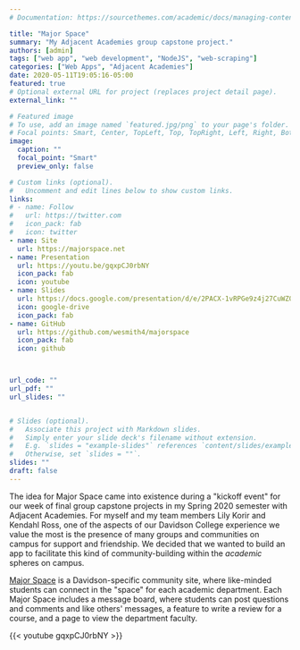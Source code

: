 ```yaml
---
# Documentation: https://sourcethemes.com/academic/docs/managing-content/

title: "Major Space"
summary: "My Adjacent Academies group capstone project."
authors: [admin]
tags: ["web app", "web development", "NodeJS", "web-scraping"]
categories: ["Web Apps", "Adjacent Academies"]
date: 2020-05-11T19:05:16-05:00
featured: true
# Optional external URL for project (replaces project detail page).
external_link: ""

# Featured image
# To use, add an image named `featured.jpg/png` to your page's folder.
# Focal points: Smart, Center, TopLeft, Top, TopRight, Left, Right, BottomLeft, Bottom, BottomRight.
image:
  caption: ""
  focal_point: "Smart"
  preview_only: false

# Custom links (optional).
#   Uncomment and edit lines below to show custom links.
links:
# - name: Follow
#   url: https://twitter.com
#   icon_pack: fab
#   icon: twitter
- name: Site
  url: https://majorspace.net
- name: Presentation
  url: https://youtu.be/gqxpCJ0rbNY
  icon_pack: fab
  icon: youtube
- name: Slides
  url: https://docs.google.com/presentation/d/e/2PACX-1vRPGe9z4j27CuWZ0x2OozZTU4_-kRQDkaCgG_Byv8PwCQ1pIW9rzrseAcfCkc-MNV1ydQ4qTBk90tbH/pub?start=false&loop=false&delayms=30000
  icon: google-drive
  icon_pack: fab
- name: GitHub
  url: https://github.com/wesmith4/majorspace
  icon_pack: fab
  icon: github



url_code: ""
url_pdf: ""
url_slides: ""


# Slides (optional).
#   Associate this project with Markdown slides.
#   Simply enter your slide deck's filename without extension.
#   E.g. `slides = "example-slides"` references `content/slides/example-slides.md`.
#   Otherwise, set `slides = ""`.
slides: ""
draft: false
---
```


The idea for Major Space came into existence during a "kickoff event" for our week of final group capstone projects in my Spring 2020 semester with Adjacent Academies. For myself and my team members Lily Korir and Kendahl Ross, one of the aspects of our Davidson College experience we value the most is the presence of many groups and communities on campus for support and friendship. We decided that we wanted to build an app to facilitate this kind of community-building within the *academic* spheres on campus.

[Major Space](https://majorspace.net) is a Davidson-specific community site, where like-minded students can connect in the "space" for each academic department.  Each Major Space includes a message board, where students can post questions and comments and like others' messages, a feature to write a review for a course, and a page to view the department faculty.

<!-- Presentation video on YouTube -->
{{< youtube gqxpCJ0rbNY >}}
